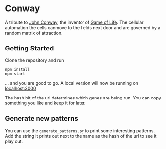# Conway

A tribute to [John Conway](https://en.wikipedia.org/wiki/John_Horton_Conway),
the inventor of [Game of Life](https://en.wikipedia.org/wiki/Conway%27s_Game_of_Life). 
The cellular automation the cells canmove to the fields next door 
and are governed by a random matrix of attraction.

## Getting Started

Clone the repository and run

```
npm install
npm start
```

... and you are good to go. A local version will now be running 
on [localhost:3000](http://localhost:3000)

The hash bit of the url determines which genes are being run. You
can copy something you like and keep it for later.

## Generate new patterns

You can use the `generate_patterns.py` to print some interesting
patterns. Add the string it prints out next to the name as the hash 
of the url to see it play out. 
